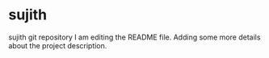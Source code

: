 # sujith
sujith git repository
I am editing the README file. Adding some more details about the project description.
